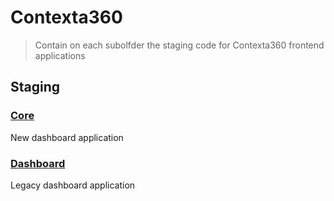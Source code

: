 # Contexta360

> Contain on each subolfder the staging code for Contexta360 frontend applications

## Staging

### [Core](https://contexta360.github.io/core/)

New dashboard application

### [Dashboard](https://contexta360.github.io/dashboard/)

Legacy dashboard application
